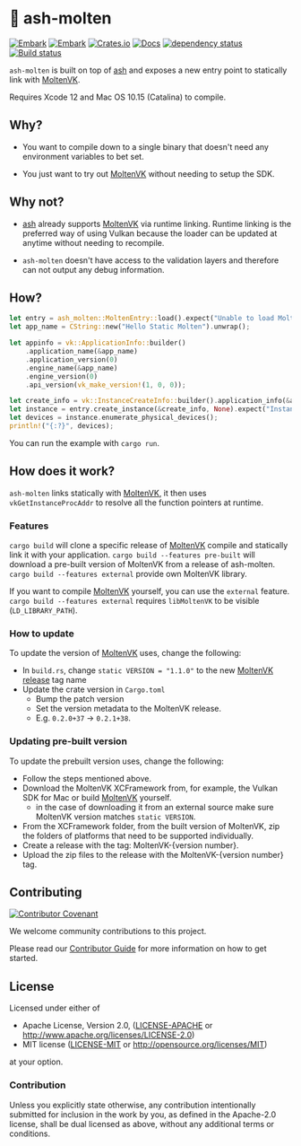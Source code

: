 # 🌋 ash-molten

[![Embark](https://img.shields.io/badge/embark-open%20source-blueviolet.svg)](https://embark.dev)
[![Embark](https://img.shields.io/badge/discord-ark-%237289da.svg?logo=discord)](https://discord.gg/dAuKfZS)
[![Crates.io](https://img.shields.io/crates/v/ash-molten.svg)](https://crates.io/crates/ash-molten)
[![Docs](https://docs.rs/ash-molten/badge.svg)](https://docs.rs/ash-molten)
[![dependency status](https://deps.rs/repo/github/EmbarkStudios/ash-molten/status.svg)](https://deps.rs/repo/github/EmbarkStudios/ash-molten)
[![Build status](https://github.com/EmbarkStudios/ash-molten/workflows/CI/badge.svg)](https://github.com/EmbarkStudios/ash-molten/actions)

`ash-molten` is built on top of [ash](https://github.com/MaikKlein/ash) and exposes a new entry point to statically link with [MoltenVK](https://github.com/KhronosGroup/MoltenVK).

Requires Xcode 12 and Mac OS 10.15 (Catalina) to compile.

## Why?

* You want to compile down to a single binary that doesn't need any environment variables to bet set.

* You just want to try out [MoltenVK](https://github.com/KhronosGroup/MoltenVK) without needing to setup the SDK.

## Why not?

* [ash](https://github.com/MaikKlein/ash) already supports [MoltenVK](https://github.com/KhronosGroup/MoltenVK) via runtime linking. Runtime linking is the preferred way of using Vulkan because the loader can be updated at anytime without needing to recompile.

* `ash-molten` doesn't have access to the validation layers and therefore can not output any debug information.

## How?

```Rust
let entry = ash_molten::MoltenEntry::load().expect("Unable to load Molten");
let app_name = CString::new("Hello Static Molten").unwrap();

let appinfo = vk::ApplicationInfo::builder()
    .application_name(&app_name)
    .application_version(0)
    .engine_name(&app_name)
    .engine_version(0)
    .api_version(vk_make_version!(1, 0, 0));

let create_info = vk::InstanceCreateInfo::builder().application_info(&appinfo);
let instance = entry.create_instance(&create_info, None).expect("Instance");
let devices = instance.enumerate_physical_devices();
println!("{:?}", devices);
```
You can run the example with `cargo run`.

## How does it work?

`ash-molten` links statically with [MoltenVK](https://github.com/KhronosGroup/MoltenVK), it then uses `vkGetInstanceProcAddr` to resolve all the function pointers at runtime.

### Features

`cargo build` will clone a specific release of [MoltenVK](https://github.com/KhronosGroup/MoltenVK) compile and statically link it with your application.
`cargo build --features pre-built` will download a pre-built version of MoltenVK from a release of ash-molten.
`cargo build --features external` provide own MoltenVK library.

If you want to compile [MoltenVK](https://github.com/KhronosGroup/MoltenVK) yourself, you can use the `external` feature. `cargo build --features external` requires `libMoltenVK` to be visible (`LD_LIBRARY_PATH`).

### How to update

To update the version of [MoltenVK](https://github.com/KhronosGroup/MoltenVK) uses, change the following:

- In `build.rs`, change `static VERSION = "1.1.0"` to the new [MoltenVK release](https://github.com/KhronosGroup/MoltenVK/releases) tag name
- Update the crate version in `Cargo.toml`
  - Bump the patch version
  - Set the version metadata to the MoltenVK release.
  - E.g. `0.2.0+37` -> `0.2.1+38`.

### Updating pre-built version

To update the prebuilt version uses, change the following:

- Follow the steps mentioned above.
- Download the MoltenVK XCFramework from, for example, the Vulkan SDK for Mac or build [MoltenVK](https://github.com/KhronosGroup/MoltenVK/) yourself.
  - in the case of downloading it from an external source make sure MoltenVK version matches `static VERSION`.
- From the XCFramework folder, from the built version of MoltenVK, zip the folders of platforms that need to be supported individually.
- Create a release with the tag: MoltenVK-{version number}.
- Upload the zip files to the release with the MoltenVK-{version number} tag.

## Contributing

[![Contributor Covenant](https://img.shields.io/badge/contributor%20covenant-v1.4-ff69b4.svg)](../CODE_OF_CONDUCT.md)

We welcome community contributions to this project.

Please read our [Contributor Guide](CONTRIBUTING.md) for more information on how to get started.

## License

Licensed under either of

* Apache License, Version 2.0, ([LICENSE-APACHE](LICENSE-APACHE) or http://www.apache.org/licenses/LICENSE-2.0)
* MIT license ([LICENSE-MIT](LICENSE-MIT) or http://opensource.org/licenses/MIT)

at your option.

### Contribution

Unless you explicitly state otherwise, any contribution intentionally
submitted for inclusion in the work by you, as defined in the Apache-2.0
license, shall be dual licensed as above, without any additional terms or
conditions.

